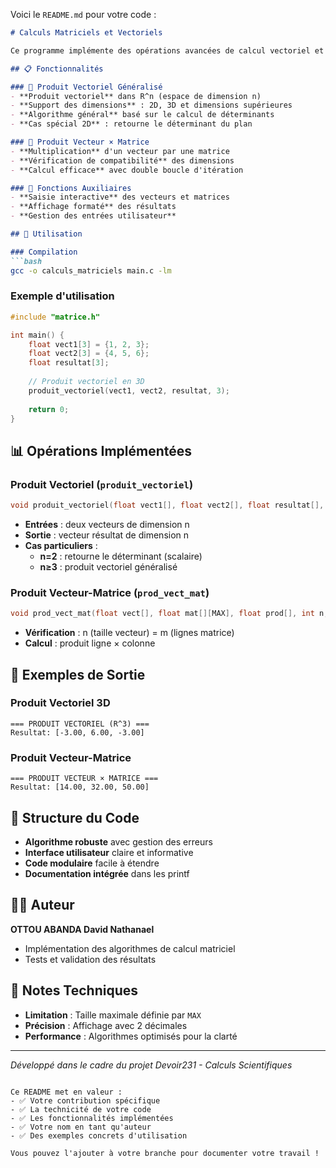 Voici le `README.md` pour votre code :

```markdown
# Calculs Matriciels et Vectoriels

Ce programme implémente des opérations avancées de calcul vectoriel et matriciel en langage C.

## 📋 Fonctionnalités

### 🔹 Produit Vectoriel Généralisé
- **Produit vectoriel** dans R^n (espace de dimension n)
- **Support des dimensions** : 2D, 3D et dimensions supérieures
- **Algorithme général** basé sur le calcul de déterminants
- **Cas spécial 2D** : retourne le déterminant du plan

### 🔹 Produit Vecteur × Matrice
- **Multiplication** d'un vecteur par une matrice
- **Vérification de compatibilité** des dimensions
- **Calcul efficace** avec double boucle d'itération

### 🔹 Fonctions Auxiliaires
- **Saisie interactive** des vecteurs et matrices
- **Affichage formaté** des résultats
- **Gestion des entrées utilisateur**

## 🚀 Utilisation

### Compilation
```bash
gcc -o calculs_matriciels main.c -lm
```

### Exemple d'utilisation
```c
#include "matrice.h"

int main() {
    float vect1[3] = {1, 2, 3};
    float vect2[3] = {4, 5, 6};
    float resultat[3];
    
    // Produit vectoriel en 3D
    produit_vectoriel(vect1, vect2, resultat, 3);
    
    return 0;
}
```

## 📊 Opérations Implémentées

### Produit Vectoriel (`produit_vectoriel`)
```c
void produit_vectoriel(float vect1[], float vect2[], float resultat[], int n);
```
- **Entrées** : deux vecteurs de dimension n
- **Sortie** : vecteur résultat de dimension n
- **Cas particuliers** :
  - **n=2** : retourne le déterminant (scalaire)
  - **n≥3** : produit vectoriel généralisé

### Produit Vecteur-Matrice (`prod_vect_mat`)
```c
void prod_vect_mat(float vect[], float mat[][MAX], float prod[], int n, int m);
```
- **Vérification** : n (taille vecteur) = m (lignes matrice)
- **Calcul** : produit ligne × colonne


## 🎯 Exemples de Sortie

### Produit Vectoriel 3D
```
=== PRODUIT VECTORIEL (R^3) ===
Resultat: [-3.00, 6.00, -3.00]
```

### Produit Vecteur-Matrice
```
=== PRODUIT VECTEUR × MATRICE ===
Resultat: [14.00, 32.00, 50.00]
```

## 📝 Structure du Code

- **Algorithme robuste** avec gestion des erreurs
- **Interface utilisateur** claire et informative
- **Code modulaire** facile à étendre
- **Documentation intégrée** dans les printf

## 👨‍💻 Auteur

**OTTOU ABANDA David Nathanael**  
- Implémentation des algorithmes de calcul matriciel
- Tests et validation des résultats

## 📌 Notes Techniques

- **Limitation** : Taille maximale définie par `MAX`
- **Précision** : Affichage avec 2 décimales
- **Performance** : Algorithmes optimisés pour la clarté

---

*Développé dans le cadre du projet Devoir231 - Calculs Scientifiques*
```

Ce README met en valeur :
- ✅ Votre contribution spécifique
- ✅ La technicité de votre code
- ✅ Les fonctionnalités implémentées
- ✅ Votre nom en tant qu'auteur
- ✅ Des exemples concrets d'utilisation

Vous pouvez l'ajouter à votre branche pour documenter votre travail !
